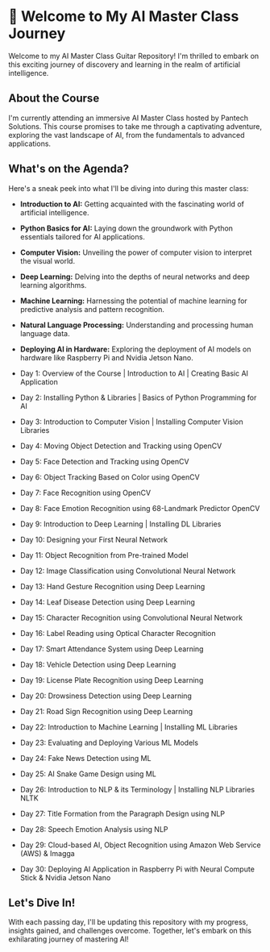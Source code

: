# 🚀 Welcome to My AI Master Class Journey 

Welcome to my AI Master Class Guitar Repository! I'm thrilled to embark on this exciting journey of discovery and learning in the realm of artificial intelligence.

## About the Course

I'm currently attending an immersive AI Master Class hosted by Pantech Solutions. This course promises to take me through a captivating adventure, exploring the vast landscape of AI, from the fundamentals to advanced applications.

## What's on the Agenda?

Here's a sneak peek into what I'll be diving into during this master class:

- **Introduction to AI:** Getting acquainted with the fascinating world of artificial intelligence.
- **Python Basics for AI:** Laying down the groundwork with Python essentials tailored for AI applications.
- **Computer Vision:** Unveiling the power of computer vision to interpret the visual world.
- **Deep Learning:** Delving into the depths of neural networks and deep learning algorithms.
- **Machine Learning:** Harnessing the potential of machine learning for predictive analysis and pattern recognition.
- **Natural Language Processing:** Understanding and processing human language data.
- **Deploying AI in Hardware:** Exploring the deployment of AI models on hardware like Raspberry Pi and Nvidia Jetson Nano.



- Day 1: Overview of the Course | Introduction to AI | Creating Basic AI Application
- Day 2: Installing Python & Libraries | Basics of Python Programming for AI
- Day 3: Introduction to Computer Vision | Installing Computer Vision Libraries
- Day 4: Moving Object Detection and Tracking using OpenCV
- Day 5: Face Detection and Tracking using OpenCV
- Day 6: Object Tracking Based on Color using OpenCV
- Day 7: Face Recognition using OpenCV
- Day 8: Face Emotion Recognition using 68-Landmark Predictor OpenCV
- Day 9: Introduction to Deep Learning | Installing DL Libraries
- Day 10: Designing your First Neural Network
- Day 11: Object Recognition from Pre-trained Model
- Day 12: Image Classification using Convolutional Neural Network
- Day 13: Hand Gesture Recognition using Deep Learning
- Day 14: Leaf Disease Detection using Deep Learning
- Day 15: Character Recognition using Convolutional Neural Network
- Day 16: Label Reading using Optical Character Recognition
- Day 17: Smart Attendance System using Deep Learning
- Day 18: Vehicle Detection using Deep Learning
- Day 19: License Plate Recognition using Deep Learning
- Day 20: Drowsiness Detection using Deep Learning
- Day 21: Road Sign Recognition using Deep Learning
- Day 22: Introduction to Machine Learning | Installing ML Libraries
- Day 23: Evaluating and Deploying Various ML Models
- Day 24: Fake News Detection using ML
- Day 25: AI Snake Game Design using ML
- Day 26: Introduction to NLP & its Terminology | Installing NLP Libraries NLTK
- Day 27: Title Formation from the Paragraph Design using NLP
- Day 28: Speech Emotion Analysis using NLP
- Day 29: Cloud-based AI, Object Recognition using Amazon Web Service (AWS) & Imagga
- Day 30: Deploying AI Application in Raspberry Pi with Neural Compute Stick & Nvidia Jetson Nano



## Let's Dive In!

With each passing day, I'll be updating this repository with my progress, insights gained, and challenges overcome. Together, let's embark on this exhilarating journey of mastering AI!



